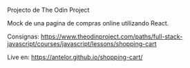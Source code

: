Projecto de The Odin Project

Mock de una pagina de compras online utilizando React.

Consignas: https://www.theodinproject.com/paths/full-stack-javascript/courses/javascript/lessons/shopping-cart

Live en: https://antelor.github.io/shopping-cart/